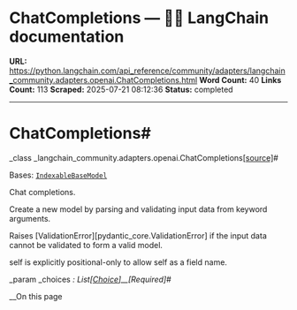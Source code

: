 # ChatCompletions — 🦜🔗 LangChain  documentation

**URL:** https://python.langchain.com/api_reference/community/adapters/langchain_community.adapters.openai.ChatCompletions.html
**Word Count:** 40
**Links Count:** 113
**Scraped:** 2025-07-21 08:12:36
**Status:** completed

---

# ChatCompletions\#

_class _langchain\_community.adapters.openai.ChatCompletions[\[source\]](https://python.langchain.com/api_reference/_modules/langchain_community/adapters/openai.html#ChatCompletions)\#     

Bases: [`IndexableBaseModel`](https://python.langchain.com/api_reference/community/adapters/langchain_community.adapters.openai.IndexableBaseModel.html#langchain_community.adapters.openai.IndexableBaseModel "langchain_community.adapters.openai.IndexableBaseModel")

Chat completions.

Create a new model by parsing and validating input data from keyword arguments.

Raises \[ValidationError\]\[pydantic\_core.ValidationError\] if the input data cannot be validated to form a valid model.

self is explicitly positional-only to allow self as a field name.

_param _choices _: List\[[Choice](https://python.langchain.com/api_reference/community/adapters/langchain_community.adapters.openai.Choice.html#langchain_community.adapters.openai.Choice "langchain_community.adapters.openai.Choice")\]__\[Required\]_\#     

__On this page